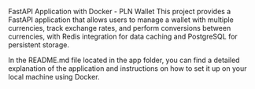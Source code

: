 FastAPI Application with Docker - PLN Wallet
This project provides a FastAPI application that allows users to manage a wallet with multiple currencies, track exchange rates, and perform conversions between currencies, with Redis integration for data caching and PostgreSQL for persistent storage.

In the README.md file located in the app folder, you can find a detailed explanation of the application and instructions on how to set it up on your local machine using Docker.
